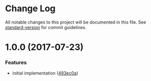# Change Log

All notable changes to this project will be documented in this file. See [standard-version](https://github.com/conventional-changelog/standard-version) for commit guidelines.

<a name="1.0.0"></a>
# 1.0.0 (2017-07-23)


### Features

* initial implementation ([493ec0a](https://github.com/ikatyang/gulp-plugin-prettier/commit/493ec0a))
